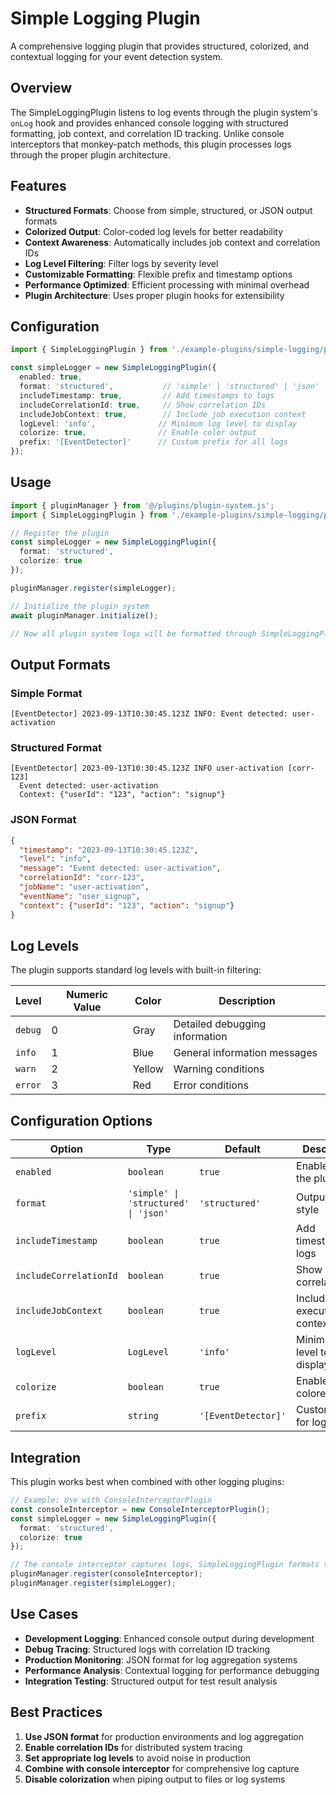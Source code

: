 # Simple Logging Plugin

A comprehensive logging plugin that provides structured, colorized, and contextual logging for your event detection system.

## Overview

The SimpleLoggingPlugin listens to log events through the plugin system's `onLog` hook and provides enhanced console logging with structured formatting, job context, and correlation ID tracking. Unlike console interceptors that monkey-patch methods, this plugin processes logs through the proper plugin architecture.

## Features

- **Structured Formats**: Choose from simple, structured, or JSON output formats
- **Colorized Output**: Color-coded log levels for better readability
- **Context Awareness**: Automatically includes job context and correlation IDs
- **Log Level Filtering**: Filter logs by severity level
- **Customizable Formatting**: Flexible prefix and timestamp options
- **Performance Optimized**: Efficient processing with minimal overhead
- **Plugin Architecture**: Uses proper plugin hooks for extensibility

## Configuration

```typescript
import { SimpleLoggingPlugin } from './example-plugins/simple-logging/plugin.js';

const simpleLogger = new SimpleLoggingPlugin({
  enabled: true,
  format: 'structured',           // 'simple' | 'structured' | 'json'
  includeTimestamp: true,         // Add timestamps to logs
  includeCorrelationId: true,     // Show correlation IDs
  includeJobContext: true,        // Include job execution context
  logLevel: 'info',              // Minimum log level to display
  colorize: true,                // Enable color output
  prefix: '[EventDetector]'      // Custom prefix for all logs
});
```

## Usage

```typescript
import { pluginManager } from '@/plugins/plugin-system.js';
import { SimpleLoggingPlugin } from './example-plugins/simple-logging/plugin.js';

// Register the plugin
const simpleLogger = new SimpleLoggingPlugin({
  format: 'structured',
  colorize: true
});

pluginManager.register(simpleLogger);

// Initialize the plugin system
await pluginManager.initialize();

// Now all plugin system logs will be formatted through SimpleLoggingPlugin
```

## Output Formats

### Simple Format
```
[EventDetector] 2023-09-13T10:30:45.123Z INFO: Event detected: user-activation
```

### Structured Format
```
[EventDetector] 2023-09-13T10:30:45.123Z INFO user-activation [corr-123]
  Event detected: user-activation
  Context: {"userId": "123", "action": "signup"}
```

### JSON Format
```json
{
  "timestamp": "2023-09-13T10:30:45.123Z",
  "level": "info",
  "message": "Event detected: user-activation",
  "correlationId": "corr-123",
  "jobName": "user-activation",
  "eventName": "user_signup",
  "context": {"userId": "123", "action": "signup"}
}
```

## Log Levels

The plugin supports standard log levels with built-in filtering:

| Level | Numeric Value | Color | Description |
|-------|---------------|-------|-------------|
| `debug` | 0 | Gray | Detailed debugging information |
| `info` | 1 | Blue | General information messages |
| `warn` | 2 | Yellow | Warning conditions |
| `error` | 3 | Red | Error conditions |

## Configuration Options

| Option | Type | Default | Description |
|--------|------|---------|-------------|
| `enabled` | `boolean` | `true` | Enable/disable the plugin |
| `format` | `'simple' \| 'structured' \| 'json'` | `'structured'` | Output format style |
| `includeTimestamp` | `boolean` | `true` | Add timestamps to logs |
| `includeCorrelationId` | `boolean` | `true` | Show correlation IDs |
| `includeJobContext` | `boolean` | `true` | Include job execution context |
| `logLevel` | `LogLevel` | `'info'` | Minimum log level to display |
| `colorize` | `boolean` | `true` | Enable colored output |
| `prefix` | `string` | `'[EventDetector]'` | Custom prefix for logs |

## Integration

This plugin works best when combined with other logging plugins:

```typescript
// Example: Use with ConsoleInterceptorPlugin
const consoleInterceptor = new ConsoleInterceptorPlugin();
const simpleLogger = new SimpleLoggingPlugin({
  format: 'structured',
  colorize: true
});

// The console interceptor captures logs, SimpleLoggingPlugin formats them
pluginManager.register(consoleInterceptor);
pluginManager.register(simpleLogger);
```

## Use Cases

- **Development Logging**: Enhanced console output during development
- **Debug Tracing**: Structured logs with correlation ID tracking
- **Production Monitoring**: JSON format for log aggregation systems
- **Performance Analysis**: Contextual logging for performance debugging
- **Integration Testing**: Structured output for test result analysis

## Best Practices

1. **Use JSON format** for production environments and log aggregation
2. **Enable correlation IDs** for distributed system tracing
3. **Set appropriate log levels** to avoid noise in production
4. **Combine with console interceptor** for comprehensive log capture
5. **Disable colorization** when piping output to files or log systems